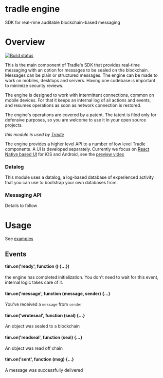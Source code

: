 # tradle engine

SDK for real-rime auditable blockchain-based messaging

# Overview

[![Build status](https://travis-ci.org/tradle/engine.svg)](https://travis-ci.org/tradle/engine)

This is the main component of Tradle's SDK that provides real-time messaging with an option for messages to be sealed on the blockchain. Messages can be plain or structured messages. The engine can be made to work on mobiles, desktops and servers. Having one codebase is important to minimize security reviews. 

The engine is designed to work with intermittent connections, common on mobile devices. For that it keeps an internal log of all actions and events, and resumes operations as soon as network connection is restored.

The engine's operations are covered by a patent. The tatent is filed only for defensive purposes, so you are welcome to use it in your open source projects.

_this module is used by [Tradle](https://github.com/tradle/about/wiki)_  

The engine provides a higher level API to a number of low level Tradle components. A UI is developed separately. Currently we focus on [React Native based UI](https://github.com/pgmemk/TiM) for iOS and Android, see the [preview video](https://www.youtube.com/watch?v=87jClbQkl2g)

### Datalog

This module uses a datalog, a log-based database of experienced activity that you can use to bootstrap your own databases from.

### Messaging API

Details to follow

# Usage

See [examples](https://github.com/tradle/example)

## Events

#### tim.on('ready', function () {...})

the engine has completed initialization. You don't need to wait for this event, internal logic takes care of it.

#### tim.on('message', function (message, sender) {...}

You've received a `message` from `sender`

#### tim.on('wroteseal', function (seal) {...}

An object was sealed to a blockchain

#### tim.on('readseal', function (seal) {...}

An object was read off chain

#### tim.on('sent', function (msg) {...}

A message was successfully delivered
